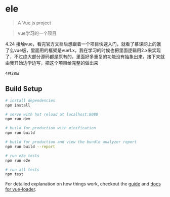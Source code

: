 # ele

> A Vue.js project

> vue学习的一个项目

4.24 接触vue，看完官方文档后想跟着一个项目快速入门，就看了慕课网上的饿了么vue版，里面用的框架是vue1.x，我在学习的时候也把里面逻辑用2.x来实现了，不过绝大部分源码都是原有的，里面好多重复的功能没有抽象出来，接下来就由我开始边学边写，把这个项目给完整的做出来

`4月28日`

## Build Setup

``` bash
# install dependencies
npm install

# serve with hot reload at localhost:8080
npm run dev

# build for production with minification
npm run build

# build for production and view the bundle analyzer report
npm run build --report

# run e2e tests
npm run e2e

# run all tests
npm test
```

For detailed explanation on how things work, checkout the [guide](http://vuejs-templates.github.io/webpack/) and [docs for vue-loader](http://vuejs.github.io/vue-loader).
